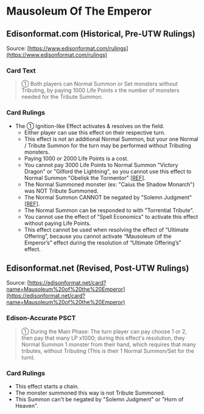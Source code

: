 # Mausoleum Of The Emperor

## Edisonformat.com (Historical, Pre-UTW Rulings)

Source: [https://www.edisonformat.com/rulings](https://www.edisonformat.com/rulings)

### Card Text

> ① Both players can Normal Summon or Set monsters without Tributing, by paying 1000 Life Points x the number of monsters needed for the Tribute Summon.

### Card Rulings

*   The ① Ignition-like Effect activates & resolves on the field.
    *   Either player can use this effect on their respective turn.
    *   This effect is not an additional Normal Summon, but your one Normal / Tribute Summon for the turn may be performed without Tributing monsters.
    *   Paying 1000 or 2000 Life Points is a cost.
    *   You cannot pay 3000 Life Points to Normal Summon "Victory Dragon" or "Gilford the Lightning", so you cannot use this effect to Normal Summon "Obelisk the Tormentor" \[[REF](https://www.pojo.biz/board/showthread.php?t=814931)\].
    *   The Normal Summoned monster (ex: "Caius the Shadow Monarch") was NOT Tribute Summoned.
    *   The Normal Summon CANNOT be negated by "Solemn Judgment" \[[REF](https://www.edisonformat.com/home/rules-update-when-not-immediately-after-this-effect-resolves)\].
    *   The Normal Summon can be responded to with "Torrential Tribute".
    *   You cannot use the effect of "Spell Economics" to activate this effect without paying Life Points.
    *   This effect cannot be used when resolving the effect of “Ultimate Offering”, because you cannot activate “Mausoleum of the Emperor’s” effect during the resolution of “Ultimate Offering’s” effect.

## Edisonformat.net (Revised, Post-UTW Rulings)

Source: [https://edisonformat.net/card?name=Mausoleum%20of%20the%20Emperor](https://edisonformat.net/card?name=Mausoleum%20of%20the%20Emperor)

### Edison-Accurate PSCT

> ① During the Main Phase: The turn player can pay choose 1 or 2, then pay that many LP x1000; during this effect's resolution, they Normal Summon 1 monster from their hand, which requires that many tributes, without Tributing (This is their 1 Normal Summon/Set for the turn).

### Card Rulings

*   This effect starts a chain.
*   The monster summoned this way is not Tribute Summoned.
*   This Summon can't be negated by "Solemn Judgment" or "Horn of Heaven".
            
